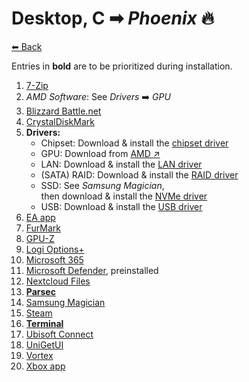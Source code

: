 # Desktop, C ➡ _Phoenix_ 🔥

[⬅ Back](./README.md)

Entries in **bold** are to be prioritized during installation.

1. [7-Zip](./app-list.md#7-zip)
2. _AMD Software_: See _Drivers_ ➡️ _GPU_
2. [Blizzard Battle.net](./app-list.md#blizzard-battlenet)
2. [CrystalDiskMark](./app-list.md#crystaldiskmark)
2. **Drivers:**
	* Chipset: Download & install the [chipset driver](https://rog.asus.com/de/motherboards/rog-strix/rog-strix-x470-f-gaming-model/helpdesk_download)
	* GPU: Download from [AMD ↗](https://www.amd.com/en/support)
	* LAN: Download & install the [LAN driver](https://rog.asus.com/de/motherboards/rog-strix/rog-strix-x470-f-gaming-model/helpdesk_download)
	* (SATA) RAID: Download & install the [RAID driver](https://rog.asus.com/de/motherboards/rog-strix/rog-strix-x470-f-gaming-model/helpdesk_download)
	* SSD: See _Samsung Magician_,<br>then download & install the [NVMe driver](https://www.samsung.com/semiconductor/minisite/ssd/product/consumer/960evo/)
	* USB: Download & install the [USB driver](https://rog.asus.com/de/motherboards/rog-strix/rog-strix-x470-f-gaming-model/helpdesk_download)
2. [EA app](./app-list.md#ea-app)
2. [FurMark](./app-list.md#furmark)
2. [GPU-Z](./app-list.md#gpu-z)
2. [Logi Options+](./app-list.md#logitech-options-plus)
2. [Microsoft 365](./app-list.md#microsoft-365)
2. [Microsoft Defender](./app-list.md#microsoft-defender), preinstalled
2. [Nextcloud Files](./app-list.md#nextcloud-files)
2. **[Parsec](./app-list.md#parsec)**
2. [Samsung Magician](./app-list.md#samsung-magician)
2. [Steam](./app-list.md#steam)
2. **[Terminal](./app-list.md#terminal)**
2. [Ubisoft Connect](./app-list.md#ubisoft-connect)
2. [UniGetUI](./app-list.md#unigetui)
2. [Vortex](./app-list.md#vortex)
2. [Xbox app](./app-list.md#xbox-app)
